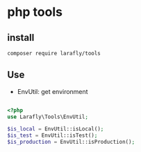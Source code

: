 # php tools

## install

```sh
composer require larafly/tools
```

## Use

* EnvUtil: get environment

```php

<?php
use Larafly\Tools\EnvUtil;

$is_local = EnvUtil::isLocal();
$is_test = EnvUtil::isTest();
$is_production = EnvUtil::isProduction();

```


